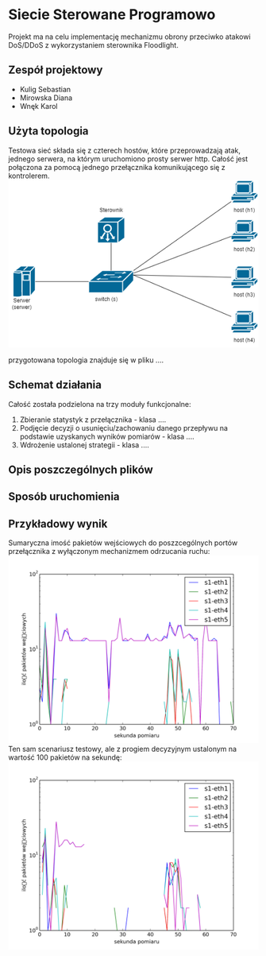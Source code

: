 # Siecie Sterowane Programowo

Projekt ma na celu implementację mechanizmu obrony przeciwko atakowi DoS/DDoS z wykorzystaniem sterownika Floodlight.

## Zespół projektowy
* Kulig Sebastian
* Mirowska Diana
* Wnęk Karol


## Użyta topologia
Testowa sieć składa się z czterech hostów, które przeprowadzają atak, jednego serwera, na którym uruchomiono prosty serwer http. Całość jest połączona za pomocą jednego przełącznika komunikującego się z kontrolerem.
![topologia](./images/topo.png)

przygotowana topologia  znajduje się w pliku ....

## Schemat działania

Całość została podzielona na trzy moduły funkcjonalne:
1. Zbieranie statystyk z przełącznika - klasa ....
2. Podjęcie decyzji o usunięciu/zachowaniu danego przepływu na podstawie uzyskanych wyników pomiarów - klasa ....
3. Wdrożenie ustalonej strategii - klasa .... 

## Opis poszczególnych plików

## Sposób uruchomienia

## Przykładowy wynik
Sumaryczna imość pakietów wejściowych do poszzcególnych portów przełącznika z wyłączonym mechanizmem odrzucania ruchu:
![no_discarding](./images/attack.png)
Ten sam scenariusz testowy, ale z progiem decyzyjnym ustalonym na wartość 100 pakietów na sekundę:
![no_discarding](./images/attack2.png)

